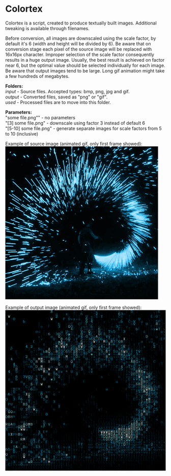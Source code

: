 # Colortex
Colortex is a script, created to produce textually built images. 
Additional tweaking is available through filenames.

Before conversion, all images are downscaled using the scale factor, by default it's 6 
(width and height will be divided by 6). Be aware that on conversion stage each pixel of the 
source image will be replaced with 16x16px character. Improper selection of the scale factor 
consequently results in a huge output image. Usually, the best result is achieved on factor 
near 6, but the optimal value should be selected individually
for each image. Be aware that output images tend to be large. Long gif animation might take 
a few hundreds of megabytes.

<b>Folders:</b><br>
*input* - Source files. Accepted types: bmp, png, jpg and gif.<br>
*output* - Converted files, saved as "png" or "gif".<br>
*used* - Processed files are to move into this folder.<br>

<b>Parameters:</b><br>
"some file.png"" - no parameters<br>
"[3] some file.png" - downscale using factor 3 instead of default 6<br>
"[5-10] some file.png" - generate separate images for scale factors from 5 to 10 (inclusive)

Example of source image (animated gif, only first frame showed):
<img src="preview_original.png" alt="original image">

Example of output image (animated gif, only first frame showed):
<img src="preview_converted.png" alt="converted image">

